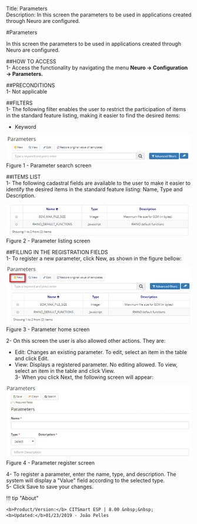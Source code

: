 Title: Parameters  
Description: In this screen the parameters to be used in applications created through Neuro are configured.  

#Parameters  

In this screen the parameters to be used in applications created through Neuro are configured. 

##HOW TO ACCESS  
1- Access the functionality by navigating the menu **Neuro → Configuration → Parameters.**  

##PRECONDITIONS  
1- Not applicable  

##FILTERS  
1- The following filter enables the user to restrict the participation of items in the standard feature listing, making it easier to find the desired items:  
 - Keyword  

![Screenshot](images/Parameters-search.png)    
Figure 1 - Parameter search screen  

##ITEMS LIST  
1- The following cadastral fields are available to the user to make it easier to identify the desired items in the standard feature listing: Name, Type and Description.  

![Screenshot](images/Parameters-Listing.png)   
Figure 2 - Parameter listing screen  

##FILLING IN THE REGISTRATION FIELDS  
1- To register a new parameter, click New, as shown in the figure bellow:  

![Screenshot](images/Parameters-home.png)  
Figure 3 - Parameter home screen  

2- On this screen the user is also allowed other actions. They are:  
- Edit: Changes an existing parameter. To edit, select an item in the table and click Edit.  
- View: Displays a registered parameter. No editing allowed. To view, select an item in the table and click View.  
3- When you click Next, the following screen will appear:  

![Screenshot](images/Parameters-register.png)   
Figure 4 - Parameter register screen  

4- To register a parameter, enter the name, type, and description. The system will display a "Value" field according to the selected type.  
5- Click Save to save your changes.  

!!! tip "About"

    <b>Product/Version:</b> CITSmart ESP | 8.00 &nbsp;&nbsp;
    <b>Updated:</b>01/23/2019 - João Pelles  